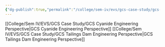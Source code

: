 ```yaml
---
{"dg-publish":true,"permalink":"/college/sem-iv/evs/gcs-case-study/gcs-engineering-perspective/"}
---
```


[[College/Sem IV/EVS/GCS Case Study/GCS Cyanide Engineering Perspective\|GCS Cyanide Engineering Perspective]]
[[College/Sem IV/EVS/GCS Case Study/GCS Tailings Dam Engineering Perspective\|GCS Tailings Dam Engineering Perspective]]

